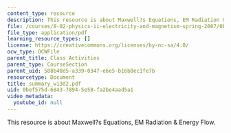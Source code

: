 ```yaml
---
content_type: resource
description: This resource is about Maxwell?s Equations, EM Radiation & Energy Flow.
file: /courses/8-02-physics-ii-electricity-and-magnetism-spring-2007/0bef575d684378945e58fa2be4aad5a1_summary_w13d2.pdf
file_type: application/pdf
learning_resource_types: []
license: https://creativecommons.org/licenses/by-nc-sa/4.0/
ocw_type: OCWFile
parent_title: Class Activities
parent_type: CourseSection
parent_uid: 588b48d5-a339-0347-e6e5-b16b0ec1fe7b
resourcetype: Document
title: summary_w13d2.pdf
uid: 0bef575d-6843-7894-5e58-fa2be4aad5a1
video_metadata:
  youtube_id: null
---
```

This resource is about Maxwell?s Equations, EM Radiation & Energy Flow.